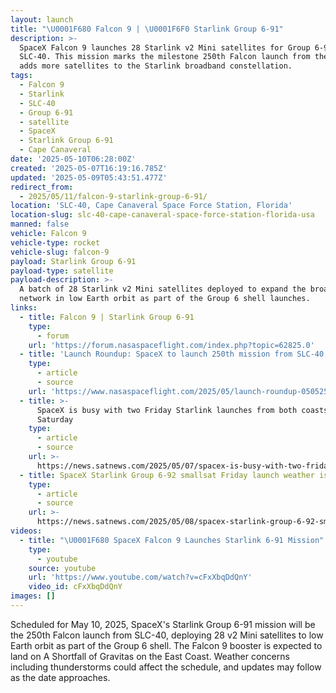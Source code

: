 ```yaml
---
layout: launch
title: "\U0001F680 Falcon 9 | \U0001F6F0 Starlink Group 6-91"
description: >-
  SpaceX Falcon 9 launches 28 Starlink v2 Mini satellites for Group 6-91 from
  SLC-40. This mission marks the milestone 250th Falcon launch from the pad and
  adds more satellites to the Starlink broadband constellation.
tags:
  - Falcon 9
  - Starlink
  - SLC-40
  - Group 6-91
  - satellite
  - SpaceX
  - Starlink Group 6-91
  - Cape Canaveral
date: '2025-05-10T06:28:00Z'
created: '2025-05-07T16:19:16.785Z'
updated: '2025-05-09T05:43:51.477Z'
redirect_from:
  - 2025/05/11/falcon-9-starlink-group-6-91/
location: 'SLC-40, Cape Canaveral Space Force Station, Florida'
location-slug: slc-40-cape-canaveral-space-force-station-florida-usa
manned: false
vehicle: Falcon 9
vehicle-type: rocket
vehicle-slug: falcon-9
payload: Starlink Group 6-91
payload-type: satellite
payload-description: >-
  A batch of 28 Starlink v2 Mini satellites deployed to expand the broadband
  network in low Earth orbit as part of the Group 6 shell launches.
links:
  - title: Falcon 9 | Starlink Group 6-91
    type:
      - forum
    url: 'https://forum.nasaspaceflight.com/index.php?topic=62825.0'
  - title: 'Launch Roundup: SpaceX to launch 250th mission from SLC-40'
    type:
      - article
      - source
    url: 'https://www.nasaspaceflight.com/2025/05/launch-roundup-050525/'
  - title: >-
      SpaceX is busy with two Friday Starlink launches from both coasts + one on
      Saturday
    type:
      - article
      - source
    url: >-
      https://news.satnews.com/2025/05/07/spacex-is-busy-with-two-friday-starlink-launches-from-both-coasts-one-on-saturday/
  - title: SpaceX Starlink Group 6-92 smallsat Friday launch weather is questionable
    type:
      - article
      - source
    url: >-
      https://news.satnews.com/2025/05/08/spacex-starlink-group-6-92-smallsat-friday-launch-weather-is-questionable/
videos:
  - title: "\U0001F680 SpaceX Falcon 9 Launches Starlink 6-91 Mission"
    type:
      - youtube
    source: youtube
    url: 'https://www.youtube.com/watch?v=cFxXbqDdQnY'
    video_id: cFxXbqDdQnY
images: []
---
```

Scheduled for May 10, 2025, SpaceX's Starlink Group 6-91 mission will be the 250th Falcon launch from SLC-40, deploying 28 v2 Mini satellites to low Earth orbit as part of the Group 6 shell. The Falcon 9 booster is expected to land on A Shortfall of Gravitas on the East Coast. Weather concerns including thunderstorms could affect the schedule, and updates may follow as the date approaches.
